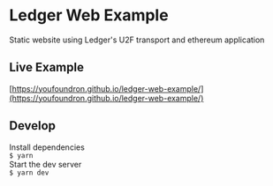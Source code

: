 # Ledger Web Example
Static website using Ledger's U2F transport and ethereum application

## Live Example
[https://youfoundron.github.io/ledger-web-example/](https://youfoundron.github.io/ledger-web-example/)

## Develop
Install dependencies  
`$ yarn`  
Start the dev server  
`$ yarn dev`